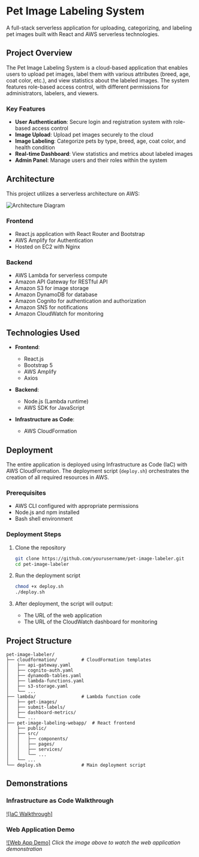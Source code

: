 # Pet Image Labeling System

A full-stack serverless application for uploading, categorizing, and labeling pet images built with React and AWS serverless technologies.

## Project Overview

The Pet Image Labeling System is a cloud-based application that enables users to upload pet images, label them with various attributes (breed, age, coat color, etc.), and view statistics about the labeled images. The system features role-based access control, with different permissions for administrators, labelers, and viewers.

### Key Features

- **User Authentication**: Secure login and registration system with role-based access control
- **Image Upload**: Upload pet images securely to the cloud
- **Image Labeling**: Categorize pets by type, breed, age, coat color, and health condition
- **Real-time Dashboard**: View statistics and metrics about labeled images
- **Admin Panel**: Manage users and their roles within the system

## Architecture

This project utilizes a serverless architecture on AWS:

![Architecture Diagram](https://raw.githubusercontent.com/hxu47/pet-image-labeler/main/images/architecture.png)

### Frontend
- React.js application with React Router and Bootstrap
- AWS Amplify for Authentication
- Hosted on EC2 with Nginx

### Backend
- AWS Lambda for serverless compute
- Amazon API Gateway for RESTful API
- Amazon S3 for image storage
- Amazon DynamoDB for database
- Amazon Cognito for authentication and authorization
- Amazon SNS for notifications
- Amazon CloudWatch for monitoring

## Technologies Used

- **Frontend**: 
  - React.js
  - Bootstrap 5
  - AWS Amplify
  - Axios

- **Backend**:
  - Node.js (Lambda runtime)
  - AWS SDK for JavaScript

- **Infrastructure as Code**:
  - AWS CloudFormation

## Deployment

The entire application is deployed using Infrastructure as Code (IaC) with AWS CloudFormation. The deployment script (`deploy.sh`) orchestrates the creation of all required resources in AWS.

### Prerequisites

- AWS CLI configured with appropriate permissions
- Node.js and npm installed
- Bash shell environment

### Deployment Steps

1. Clone the repository
   ```bash
   git clone https://github.com/yourusername/pet-image-labeler.git
   cd pet-image-labeler
   ```

2. Run the deployment script
   ```bash
   chmod +x deploy.sh
   ./deploy.sh
   ```

3. After deployment, the script will output:
   - The URL of the web application
   - The URL of the CloudWatch dashboard for monitoring

## Project Structure

```
pet-image-labeler/
├── cloudformation/         # CloudFormation templates
│   ├── api-gateway.yaml
│   ├── cognito-auth.yaml
│   ├── dynamodb-tables.yaml
│   ├── lambda-functions.yaml
│   ├── s3-storage.yaml
│   └── ...
├── lambda/                 # Lambda function code
│   ├── get-images/
│   ├── submit-labels/
│   ├── dashboard-metrics/
│   └── ...
├── pet-image-labeling-webapp/  # React frontend
│   ├── public/
│   ├── src/
│   │   ├── components/
│   │   ├── pages/
│   │   ├── services/
│   │   └── ...
│   └── ...
└── deploy.sh               # Main deployment script
```

## Demonstrations

### Infrastructure as Code Walkthrough
[![IaC Walkthrough]](https://www.canva.com/design/DAGkomhp3jE/mkVwCKVo09HK560z6aEYWQ/watch?utm_content=DAGkomhp3jE&utm_campaign=designshare&utm_medium=link2&utm_source=uniquelinks&utlId=hef4ce3fe3e)

### Web Application Demo
[![Web App Demo]](https://www.canva.com/design/DAGlRimkHJc/qIKl1hbAiwaA6KEODufkVw/watch?utm_content=DAGlRimkHJc&utm_campaign=designshare&utm_medium=link2&utm_source=uniquelinks&utlId=ha4c35640f1)
*Click the image above to watch the web application demonstration*

